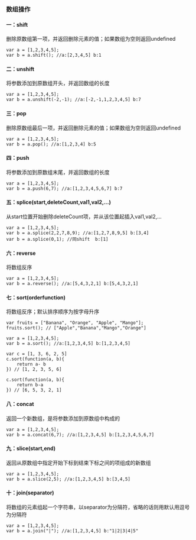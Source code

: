 ### 数组操作
#### 一：shift
删除原数组第一项，并返回删除元素的值；如果数组为空则返回undefined
```
var a = [1,2,3,4,5];   
var b = a.shift(); //a:[2,3,4,5] b:1  
```

#### 二：unshift
将参数添加到原数组开头，并返回数组的长度 
```
var a = [1,2,3,4,5];   
var b = a.unshift(-2,-1); //a:[-2,-1,1,2,3,4,5] b:7 
```

#### 三：pop
删除原数组最后一项，并返回删除元素的值；如果数组为空则返回undefined 
```
var a = [1,2,3,4,5];   
var b = a.pop(); //a:[1,2,3,4] b:5  
```

#### 四：push
将参数添加到原数组末尾，并返回数组的长度 
```
var a = [1,2,3,4,5];   
var b = a.push(6,7); //a:[1,2,3,4,5,6,7] b:7  
```

#### 五：splice(start,deleteCount,val1,val2,...)
从start位置开始删除deleteCount项，并从该位置起插入val1,val2,... 
```
var a = [1,2,3,4,5];   
var b = a.splice(2,2,7,8,9); //a:[1,2,7,8,9,5] b:[3,4]   
var b = a.splice(0,1); //同shift  b:[1]
```

#### 六：reverse
将数组反序
```
var a = [1,2,3,4,5];   
var b = a.reverse(); //a:[5,4,3,2,1] b:[5,4,3,2,1]  
```

#### 七：sort(orderfunction)
将数组反序；默认排序顺序为按字母升序
```
var fruits = ["Banana", "Orange", "Apple", "Mango"];
fruits.sort(); // ["Apple","Banana","Mango","Orange"]

var a = [1,2,3,4,5];   
var b = a.sort(); //a:[1,2,3,4,5] b:[1,2,3,4,5]

var c = [1, 3, 6, 2, 5]
c.sort(function(a, b){
    return a- b
}) // [1, 2, 3, 5, 6]

c.sort(function(a, b){
    return b-a
}) // [6, 5, 3, 2, 1]
```

#### 八：concat
返回一个新数组，是将参数添加到原数组中构成的
```
var a = [1,2,3,4,5];   
var b = a.concat(6,7); //a:[1,2,3,4,5] b:[1,2,3,4,5,6,7] 
```

#### 九：slice(start,end)
返回从原数组中指定开始下标到结束下标之间的项组成的新数组 
```
var a = [1,2,3,4,5];   
var b = a.slice(2,5); //a:[1,2,3,4,5] b:[3,4,5]  
```

#### 十：join(separator)
将数组的元素组起一个字符串，以separator为分隔符，省略的话则用默认用逗号为分隔符
```
var a = [1,2,3,4,5];   
var b = a.join("|"); //a:[1,2,3,4,5] b:"1|2|3|4|5"  
```
